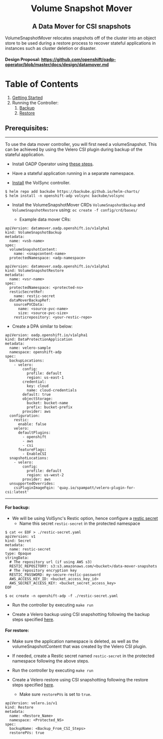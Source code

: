 <div align="center">
<h1>Volume Snapshot Mover</h1>

<h2>A Data Mover for CSI snapshots</h2>
</div>

VolumeSnapshotMover relocates snapshots off of the cluster into an object store to be used during a restore process to recover stateful applications 
in instances such as cluster deletion or disaster. 

#### Design Proposal: https://github.com/openshift/oadp-operator/blob/master/docs/design/datamover.md

# Table of Contents

1. [Getting Started](#pre-reqs)
2. Running the Controller:
    1. [Backup](#backup)
    2. [Restore](#restore)


<h2>Prerequisites:<a id="pre-reqs"></a></h2>

<hr style="height:1px;border:none;color:#333;">

To use the data mover controller, you will first need a volumeSnapshot. This can be achieved
by using the Velero CSI plugin during backup of the stateful application.

- Install OADP Operator using [these steps](https://github.com/openshift/oadp-operator/blob/master/docs/install_olm.md).

- Have a stateful application running in a separate namespace. 

- [Install](https://volsync.readthedocs.io/en/stable/installation/index.html) the VolSync controller.

```
$ helm repo add backube https://backube.github.io/helm-charts/
$ helm install -n openshift-adp volsync backube/volsync
```

- Install the VolumeSnapshotMover CRDs `VolumeSnapshotBackup` and `VolumeSnapshotRestore` using: `oc create -f config/crd/bases/`

  - Example data mover CRs:

```
apiVersion: datamover.oadp.openshift.io/v1alpha1
kind: VolumeSnapshotBackup
metadata:
  name: <vsb-name>
spec:
  volumeSnapshotContent:
    name: <snapcontent-name>
  protectedNamespace: <adp-namespace>

```

```
apiVersion: datamover.oadp.openshift.io/v1alpha1
kind: VolumeSnapshotRestore
metadata:
  name: <vsr-name>
spec:
  protectedNamespace: <protected-ns>
  resticSecretRef: 
    name: restic-secret
  dataMoverBackupRef:
    sourcePVCData: 
      name: <source-pvc-name>
      size: <source-pvc-size>
    resticrepository: <your-restic-repo>
```

- Create a DPA similar to below:

```
apiVersion: oadp.openshift.io/v1alpha1
kind: DataProtectionApplication
metadata:
  name: velero-sample
  namespace: openshift-adp
spec:
  backupLocations:
    - velero:
        config:
          profile: default
          region: us-east-1
        credential:
          key: cloud
          name: cloud-credentials
        default: true
        objectStorage:
          bucket: bucket-name
          prefix: bucket-prefix
        provider: aws
  configuration:
    restic:
      enable: false
    velero:
      defaultPlugins:
        - openshift
        - aws
        - csi
      featureFlags:
        - EnableCSI
  snapshotLocations:
    - velero:
        config:
          profile: default
          region: us-west-2
        provider: aws
  unsupportedOverrides:
    csiPluginImageFqin: 'quay.io/spampatt/velero-plugin-for-csi:latest'
```

<hr style="height:1px;border:none;color:#333;">

<h4> For backup: <a id="backup"></a></h4>

- We will be using VolSync's Restic option, hence configure a [restic secret](https://volsync.readthedocs.io/en/stable/usage/restic/index.html#id2)
  - Name this secret `restic-secret` in the protected namespace

```
$ cat << EOF > ./restic-secret.yaml
apiVersion: v1
kind: Secret
metadata:
  name: restic-secret
type: Opaque
stringData:
  # The repository url (if using AWS s3)
  RESTIC_REPOSITORY: s3:s3.amazonaws.com/<bucket>/data-mover-snapshots
  # The repository encryption key
  RESTIC_PASSWORD: my-secure-restic-password
  AWS_ACCESS_KEY_ID: <bucket_access_key_id>
  AWS_SECRET_ACCESS_KEY: <bucket_secret_access_key>
EOF
```

```
$ oc create -n openshift-adp -f ./restic-secret.yaml
```

- Run the controller by executing `make run`

- Create a Velero backup using CSI snapshotting following the backup steps specified [here](https://github.com/openshift/oadp-operator/blob/master/docs/examples/csi_example.md).

<h4> For restore: <a id="restore"></a></h4>

- Make sure the application namespace is deleted, as well as the volumeSnapshotContent
  that was created by the Velero CSI plugin.

- If needed, create a Restic secret named `restic-secret` in the protected namespace following the above steps.

- Run the controller by executing `make run`

- Create a Velero restore using CSI snapshotting following the restore steps specified [here](https://github.com/openshift/oadp-operator/blob/master/docs/examples/csi_example.md).
  - Make sure `restorePVs` is set to `true`.

```
apiVersion: velero.io/v1
kind: Restore
metadata:
  name: <Restore_Name>
  namespace: <Protected_NS>
spec:
  backupName: <Backup_From_CSI_Steps>
  restorePVs: true
```
